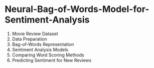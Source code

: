 # Neural-Bag-of-Words-Model-for-Sentiment-Analysis

1. Movie Review Dataset
2. Data Preparation
3. Bag-of-Words Representation
4. Sentiment Analysis Models
5. Comparing Word Scoring Methods
6. Predicting Sentiment for New Reviews

